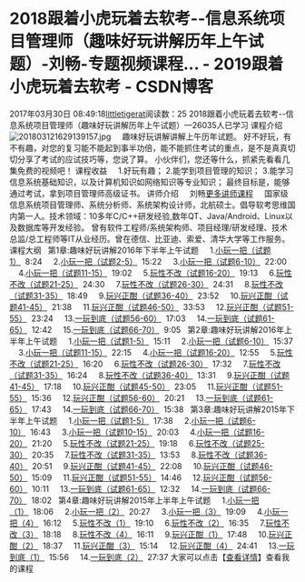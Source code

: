 # 2018跟着小虎玩着去软考--信息系统项目管理师（趣味好玩讲解历年上午试题）-刘畅-专题视频课程... - 2019跟着小虎玩着去软考 - CSDN博客
2017年03月30日 08:49:18[littletigerat](https://me.csdn.net/littletigerat)阅读数：25
2018跟着小虎玩着去软考--信息系统项目管理师（趣味好玩讲解历年上午试题）—26035人已学习
课程介绍
![201803121629139157.jpg](https://img-bss.csdn.net/201803121629139157.jpg)
    趣味好玩讲解讲解上午历年试题。
好不好玩，有不有趣，对您的复习能不能起到事半功倍，能不能抓住考试的重点，是不是真真切切分享了考试的应试技巧等，您说了算。
小伙伴们，您还等什么，抓紧先看看几集免费的视频吧！
课程收益
    1.好玩有趣；
2.能学到项目管理的知识；
3.能学习信息系统基础知识，以及计算机知识如网络知识等专业知识；
最终目标是，能够通过考试，拿到项目管理师高级证书。
讲师介绍
    刘畅[更多讲师课程](https://edu.csdn.net/lecturer/1295?utm_source=blog2edu)
    国家级信息系统项目管理师、系统分析师、系统架构设计师，北航硕士。倡导软考思维国内第一人。技术领域：10多年C/C++研发经验,数年QT、Java/Android、Linux以及数据库等开发经验。
曾有软件工程师/系统架构师、项目经理/研发经理、技术总监/总工程师等IT从业经历。曾在德信、比亚迪、索爱、清华大学等工作服务。
课程大纲
  第1章:趣味好玩讲解2016年下半年上午试题
    1.[小玩一把（试题1）](https://edu.csdn.net/course/play/4574/81618?utm_source=blog2edu)  8:24
    2.[小玩一把（试题2-5）](https://edu.csdn.net/course/play/4574/81619?utm_source=blog2edu)  15:22
    3.[小玩一把（试题6-10）](https://edu.csdn.net/course/play/4574/81620?utm_source=blog2edu)  22:00
    4.[小玩一把（试题11-15）](https://edu.csdn.net/course/play/4574/81621?utm_source=blog2edu)  19:02
    5.[玩性不改（试题16-20）](https://edu.csdn.net/course/play/4574/81622?utm_source=blog2edu)  19:13
    6.[玩性不改（试题21-25）](https://edu.csdn.net/course/play/4574/81623?utm_source=blog2edu)  24:30
    7.[玩性不改（试题26-30）](https://edu.csdn.net/course/play/4574/81624?utm_source=blog2edu)  24:31
    8.[玩性不改（试题31-35）](https://edu.csdn.net/course/play/4574/81625?utm_source=blog2edu)  18:49
    9.[玩兴正酣（试题36-40）](https://edu.csdn.net/course/play/4574/81626?utm_source=blog2edu)  23:52
    10.[玩兴正酣（试题41-45）](https://edu.csdn.net/course/play/4574/81627?utm_source=blog2edu)  21:38
    11.[玩兴正酣（试题46-50）](https://edu.csdn.net/course/play/4574/81628?utm_source=blog2edu)  33:53
    12.[玩兴正酣（试题51-55）](https://edu.csdn.net/course/play/4574/81629?utm_source=blog2edu)  23:24
    13.[一玩到底（试题56-60）](https://edu.csdn.net/course/play/4574/81630?utm_source=blog2edu)  17:03
    14.[一玩到底（试题61-65）](https://edu.csdn.net/course/play/4574/81631?utm_source=blog2edu)  12:42
    15.[一玩到底（试题66-70）](https://edu.csdn.net/course/play/4574/81632?utm_source=blog2edu)  9:05
  第2章:趣味好玩讲解2016年上半年上午试题
    1.[小玩一把（试题1-5）](https://edu.csdn.net/course/play/4574/82091?utm_source=blog2edu)  15:11
    2.[小玩一把（试题6-10）](https://edu.csdn.net/course/play/4574/82092?utm_source=blog2edu)  15:37
    3.[小玩一把（试题11-15）](https://edu.csdn.net/course/play/4574/82093?utm_source=blog2edu)  22:15
    4.[小玩一把（试题16-20）](https://edu.csdn.net/course/play/4574/82095?utm_source=blog2edu)  12:55
    5.[玩性不改（试题21-25）](https://edu.csdn.net/course/play/4574/82096?utm_source=blog2edu)  16:20
    6.[玩性不改（试题26-30）](https://edu.csdn.net/course/play/4574/82097?utm_source=blog2edu)  17:32
    7.[玩性不改（试题31-35）](https://edu.csdn.net/course/play/4574/86596?utm_source=blog2edu)  16:24
    8.[玩性不改（试题36-40）](https://edu.csdn.net/course/play/4574/82102?utm_source=blog2edu)  13:31
    9.[玩兴正酣（试题41-45）](https://edu.csdn.net/course/play/4574/82103?utm_source=blog2edu)  17:18
    10.[玩兴正酣（试题45-50）](https://edu.csdn.net/course/play/4574/82104?utm_source=blog2edu)  23:05
    11.[玩兴正酣（试题51-55）](https://edu.csdn.net/course/play/4574/82105?utm_source=blog2edu)  15:36
    12.[玩兴正酣（试题56-60）](https://edu.csdn.net/course/play/4574/82106?utm_source=blog2edu)  20:21
    13.[一玩到底（试题61-65）](https://edu.csdn.net/course/play/4574/82107?utm_source=blog2edu)  17:43
    14.[一玩到底（试题66-70）](https://edu.csdn.net/course/play/4574/82108?utm_source=blog2edu)  15:38
  第3章:趣味好玩讲解2015年下半年上午试题
    1.[小玩一把（试题1-5）](https://edu.csdn.net/course/play/4574/82111?utm_source=blog2edu)  17:38
    2.[小玩一把（试题6-10）](https://edu.csdn.net/course/play/4574/82112?utm_source=blog2edu)  16:43
    3.[小玩一把（试题10-15）](https://edu.csdn.net/course/play/4574/82113?utm_source=blog2edu)  20:03
    4.[小玩一把（试题16-20）](https://edu.csdn.net/course/play/4574/82114?utm_source=blog2edu)  21:20
    5.[玩性不改（试题21-25）](https://edu.csdn.net/course/play/4574/82115?utm_source=blog2edu)  19:18
    6.[玩性不改（试题25-30）](https://edu.csdn.net/course/play/4574/82116?utm_source=blog2edu)  20:35
    7.[玩性不改（试题31-35）](https://edu.csdn.net/course/play/4574/82117?utm_source=blog2edu)  13:53
    8.[玩性不改（试题36-40）](https://edu.csdn.net/course/play/4574/82118?utm_source=blog2edu)  20:51
    9.[玩兴正酣（试题41-45）](https://edu.csdn.net/course/play/4574/82119?utm_source=blog2edu)  22:08
    10.[玩兴正酣（试题46-50）](https://edu.csdn.net/course/play/4574/82120?utm_source=blog2edu)  15:09
    11.[玩兴正酣（试题51-55）](https://edu.csdn.net/course/play/4574/82121?utm_source=blog2edu)  14:46
    12.[玩兴正酣（试题56-60）](https://edu.csdn.net/course/play/4574/82122?utm_source=blog2edu)  10:11
    13.[一玩到底（试题61-65）](https://edu.csdn.net/course/play/4574/82123?utm_source=blog2edu)  12:32
    14.[一玩到底（试题66-70）](https://edu.csdn.net/course/play/4574/82124?utm_source=blog2edu)  18:02
  第4章:趣味好玩讲解2015年上半年上午试题
    1.[小玩一把（1）](https://edu.csdn.net/course/play/4574/82127?utm_source=blog2edu)  18:06
    2.[小玩一把（2）](https://edu.csdn.net/course/play/4574/82128?utm_source=blog2edu)  20:27
    3.[小玩一把（3）](https://edu.csdn.net/course/play/4574/82129?utm_source=blog2edu)  19:09
    4.[小玩一把（4）](https://edu.csdn.net/course/play/4574/82130?utm_source=blog2edu)  16:12
    5.[玩性不改（1）](https://edu.csdn.net/course/play/4574/82131?utm_source=blog2edu)  19:10
    6.[玩性不改（2）](https://edu.csdn.net/course/play/4574/82132?utm_source=blog2edu)  16:35
    7.[玩性不改（3）](https://edu.csdn.net/course/play/4574/82133?utm_source=blog2edu)  18:18
    8.[玩性不改（4）](https://edu.csdn.net/course/play/4574/82134?utm_source=blog2edu)  16:11
    9.[玩兴正酣（1）](https://edu.csdn.net/course/play/4574/82135?utm_source=blog2edu)  17:48
    10.[玩兴正酣（2）](https://edu.csdn.net/course/play/4574/82136?utm_source=blog2edu)  18:37
    11.[玩兴正酣（3）](https://edu.csdn.net/course/play/4574/82137?utm_source=blog2edu)  15:14
    12.[玩兴正酣（4）](https://edu.csdn.net/course/play/4574/82138?utm_source=blog2edu)  24:41
    13.[一玩到底（1）](https://edu.csdn.net/course/play/4574/82139?utm_source=blog2edu)  15:56
    14.[一玩到底（2）](https://edu.csdn.net/course/play/4574/82140?utm_source=blog2edu)  27:37
大家可以点击【[查看详情](https://edu.csdn.net/course/detail/4574?utm_source=blog2edu)】查看我的课程            
